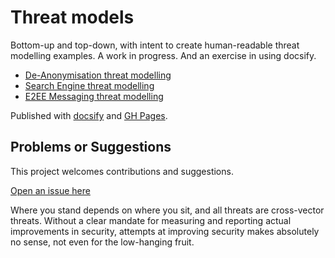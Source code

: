 # Threat models

Bottom-up and top-down, with intent to create human-readable threat modelling examples. A work in progress. And an exercise in using docsify.


* [De-Anonymisation threat modelling](da/)
* [Search Engine threat modelling](se/)
* [E2EE Messaging threat modelling](e2ee/)

Published with [docsify](https://github.com/docsifyjs/docsify) and [GH Pages](https://pages.github.com/).

## Problems or Suggestions

This project welcomes contributions and suggestions. 

[Open an issue here](https://github.com/tymyrddin/threat-models/issues)

Where you stand depends on where you sit, and all threats are cross-vector threats. Without a clear mandate for measuring and reporting actual improvements in security, attempts at improving security makes absolutely no sense, not even for the low-hanging fruit.  

